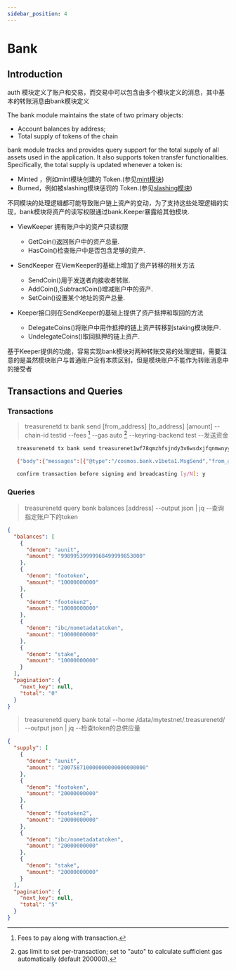 ```yaml
---
sidebar_position: 4
---
```


# Bank

## Introduction

auth 模块定义了账户和交易，而交易中可以包含由多个模块定义的消息，其中基本的转账消息由bank模块定义

The bank module maintains the state of two primary objects:

* Account balances by address;
* Total supply of tokens of the chain

bank module tracks and provides query support for the total supply of all assets used in the application. It also supports token transfer functionalities. Specifically, the total supply is updated whenever a token is:

* Minted ，例如mint模块创建的 Token.(参见[mint模块](./mint.md))
* Burned，例如被slashing模块惩罚的 Token.(参见[slashing模块](./slashing.md))

不同模块的处理逻辑都可能导致账户链上资产的变动，为了支持这些处理逻辑的实现，bank模块将资产的读写权限通过bank.Keeper暴露给其他模块.

* ViewKeeper 拥有账户中的资产只读权限
  - GetCoin()返回账户中的资产总量.
  - HasCoin()检查账户中是否包含足够的资产.

* SendKeeper 在ViewKeeper的基础上增加了资产转移的相关方法
  - SendCoin()用于发送者向接收者转账.
  - AddCoin(),SubtractCoin()增减账户中的资产.
  - SetCoin()设置某个地址的资产总量.

* Keeper接口则在SendKeeper的基础上提供了资产抵押和取回的方法
  - DelegateCoins()将账户中用作抵押的链上资产转移到staking模块账户.
  - UndelegateCoins()取回抵押的链上资产.  

基于Keeper提供的功能，容易实现bank模块对两种转账交易的处理逻辑，需要注意的是虽然模块账户与普通账户没有本质区别，但是模块账户不能作为转账消息中的接受者

## Transactions and Queries

### Transactions

   > treasurenetd tx bank send [from_address] [to_address] [amount] --chain-id testid --fees [^fees] --gas auto [^gas] --keyring-backend test    --发送资金
   [^fees]: Fees to pay along with transaction.
   [^gas]: gas limit to set per-transaction; set to "auto" to calculate sufficient gas automatically (default 200000).

```sh
   treasurenetd tx bank send treasurenet1wf78qmzhfsjndy3v6wsdxjfqnmwnyy2grwxmrg treasurenet1dfucynntu99huh9n39f85qs5py66wmx4r8mmse 100unit --keyring-backend test --fees 1unit --gas auto

   {"body":{"messages":[{"@type":"/cosmos.bank.v1beta1.MsgSend","from_address":"treasurenet1wf78qmzhfsjndy3v6wsdxjfqnmwnyy2grwxmrg","to_address":"treasurenet1dfucynntu99huh9n39f85qs5py66wmx4r8mmse","amount":[{"denom":"aunit","amount":"100000000000000000000"}]}],"memo":"","timeout_height":"0","extension_options":[],"non_critical_extension_options":[]},"auth_info":{"signer_infos":[],"fee":{"amount":[{"denom":"aunit","amount":"1000000000000000000"}],"gas_limit":"112369","payer":"","granter":""}},"signatures":[]}

   confirm transaction before signing and broadcasting [y/N]: y
```

### Queries

   > treasurenetd query bank balances [address] --output json | jq --查询指定账户下的token

```json
{
  "balances": [
    {
      "denom": "aunit",
      "amount": "99899539999968499999853000"
    },
    {
      "denom": "footoken",
      "amount": "10000000000"
    },
    {
      "denom": "footoken2",
      "amount": "10000000000"
    },
    {
      "denom": "ibc/nometadatatoken",
      "amount": "10000000000"
    },
    {
      "denom": "stake",
      "amount": "10000000000"
    }
  ],
  "pagination": {
    "next_key": null,
    "total": "0"
  }
}

```

   > treasurenetd query bank total --home /data/mytestnet/.treasurenetd/ --output json | jq --检查token的总供应量

```json
{
  "supply": [
    {
      "denom": "aunit",
      "amount": "200758710000000000000000000"
    },
    {
      "denom": "footoken",
      "amount": "20000000000"
    },
    {
      "denom": "footoken2",
      "amount": "20000000000"
    },
    {
      "denom": "ibc/nometadatatoken",
      "amount": "20000000000"
    },
    {
      "denom": "stake",
      "amount": "20000000000"
    }
  ],
  "pagination": {
    "next_key": null,
    "total": "5"
  }
}

```